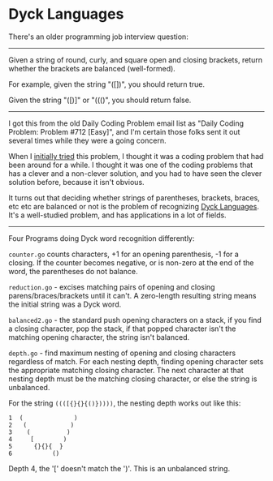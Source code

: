 # Dyck Languages

There's an older programming job interview question:

---

Given a string of round, curly, and square open and closing brackets,
return whether the brackets are balanced (well-formed).

For example, given the string "([])[](\{\})", you should return true.

Given the string "([)]" or "((()", you should return false.

---

I got this from the old Daily Coding Problem
email list as "Daily Coding Problem: Problem #712 [Easy]",
and I'm certain those folks sent it out several times
while they were a going concern.

When I [initially tried](https://github.com/bediger4000/balanced-parens)
this problem, I thought it was a coding problem that had been around for a while.
I thought it was one of the coding problems that has a clever and a non-clever
solution, and you had to have seen the clever solution before,
because it isn't obvious.

It turns out that deciding whether strings of parentheses, brackets, braces, etc etc
are balanced or not is the problem of recognizing [Dyck Languages](https://en.wikipedia.org/wiki/Dyck_language).
It's a well-studied problem, and has applications in a lot of fields.

---

Four Programs doing Dyck word recognition differently:

`counter.go` counts characters, +1 for an opening parenthesis, -1 for a closing.
If the counter becomes negative, or is non-zero at the end of the word,
the parentheses do not balance.

`reduction.go` - excises matching pairs of opening and closing parens/braces/brackets
until it can't.
A zero-length resulting string means the initial string was a Dyck word.

`balanced2.go` - the standard push opening characters on a stack,
if you find a closing character, pop the stack, if that popped character
isn't the matching opening character, the string isn't balanced.

`depth.go` - find maximum nesting of opening and closing characters
regardless of match.
For each nesting depth, finding opening character sets the appropriate
matching closing character.
The next character at that nesting depth must be the matching closing character,
or else the string is unbalanced.

For the string `((([{}{}{()}))))`, the nesting depth works out like this:

```
1  (              )
2   (            ) 
3    (          )
4     [        )
5      {}{}{  }    
6           ()
```

Depth 4, the '[' doesn't match the ')'.
This is an unbalanced string.
